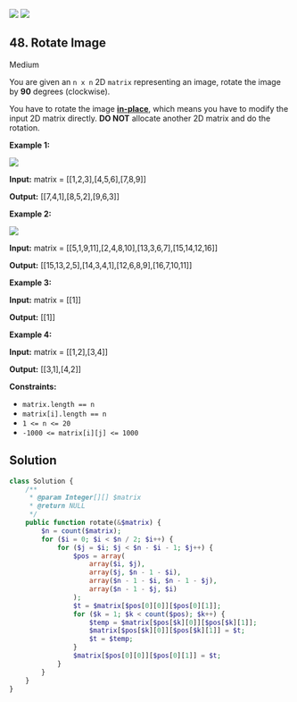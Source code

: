 [![](https://img.shields.io/github/stars/LeetCode-in-Php/LeetCode-in-Php?label=Stars&style=flat-square)](https://github.com/LeetCode-in-Php/LeetCode-in-Php)
[![](https://img.shields.io/github/forks/LeetCode-in-Php/LeetCode-in-Php?label=Fork%20me%20on%20GitHub%20&style=flat-square)](https://github.com/LeetCode-in-Php/LeetCode-in-Php/fork)

## 48\. Rotate Image

Medium

You are given an `n x n` 2D `matrix` representing an image, rotate the image by **90** degrees (clockwise).

You have to rotate the image [**in-place**](https://en.wikipedia.org/wiki/In-place_algorithm), which means you have to modify the input 2D matrix directly. **DO NOT** allocate another 2D matrix and do the rotation.

**Example 1:**

![](https://assets.leetcode.com/uploads/2020/08/28/mat1.jpg)

**Input:** matrix = \[\[1,2,3],[4,5,6],[7,8,9]]

**Output:** [[7,4,1],[8,5,2],[9,6,3]] 

**Example 2:**

![](https://assets.leetcode.com/uploads/2020/08/28/mat2.jpg)

**Input:** matrix = \[\[5,1,9,11],[2,4,8,10],[13,3,6,7],[15,14,12,16]]

**Output:** [[15,13,2,5],[14,3,4,1],[12,6,8,9],[16,7,10,11]] 

**Example 3:**

**Input:** matrix = \[\[1]]

**Output:** [[1]] 

**Example 4:**

**Input:** matrix = \[\[1,2],[3,4]]

**Output:** [[3,1],[4,2]] 

**Constraints:**

*   `matrix.length == n`
*   `matrix[i].length == n`
*   `1 <= n <= 20`
*   `-1000 <= matrix[i][j] <= 1000`

## Solution

```php
class Solution {
    /**
     * @param Integer[][] $matrix
     * @return NULL
     */
    public function rotate(&$matrix) {
        $n = count($matrix);
        for ($i = 0; $i < $n / 2; $i++) {
            for ($j = $i; $j < $n - $i - 1; $j++) {
                $pos = array(
                    array($i, $j),
                    array($j, $n - 1 - $i),
                    array($n - 1 - $i, $n - 1 - $j),
                    array($n - 1 - $j, $i)
                );
                $t = $matrix[$pos[0][0]][$pos[0][1]];
                for ($k = 1; $k < count($pos); $k++) {
                    $temp = $matrix[$pos[$k][0]][$pos[$k][1]];
                    $matrix[$pos[$k][0]][$pos[$k][1]] = $t;
                    $t = $temp;
                }
                $matrix[$pos[0][0]][$pos[0][1]] = $t;
            }
        }
    }
}
```